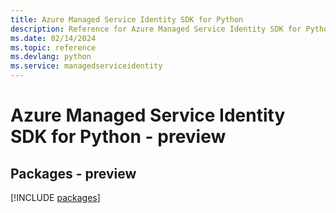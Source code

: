 ```yaml
---
title: Azure Managed Service Identity SDK for Python
description: Reference for Azure Managed Service Identity SDK for Python
ms.date: 02/14/2024
ms.topic: reference
ms.devlang: python
ms.service: managedserviceidentity
---
```

# Azure Managed Service Identity SDK for Python - preview
## Packages - preview
[!INCLUDE [packages](managed-service-identity-index.md)]
